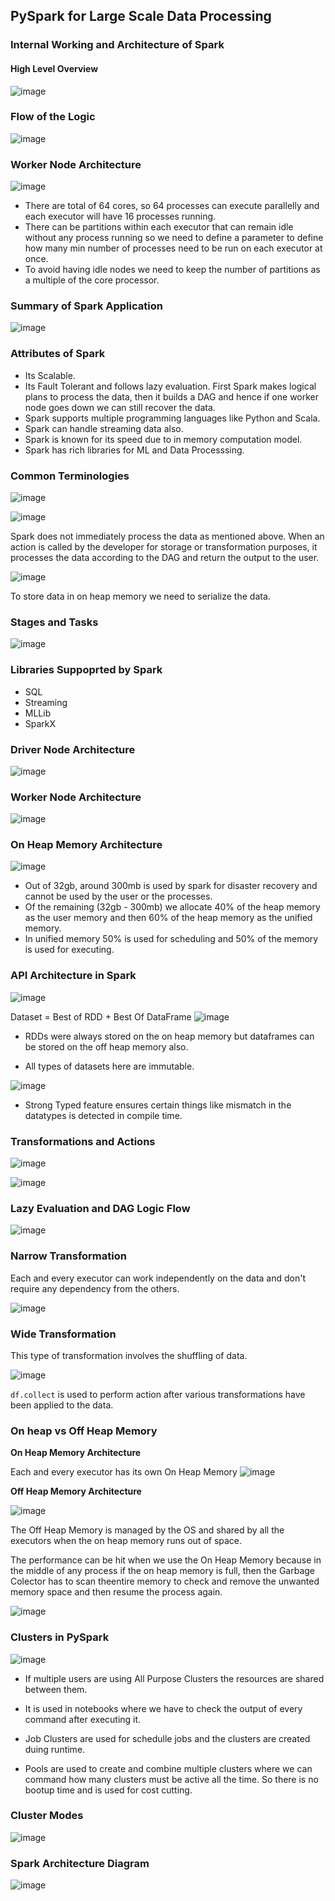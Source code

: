 ## PySpark for Large Scale Data Processing

### Internal Working and Architecture of Spark

#### High Level Overview 
![image](https://github.com/vedanthv/data-engg/assets/44313631/fc63ecce-41ce-477b-8964-86a4a4b86d20)

### Flow of the Logic
![image](https://github.com/vedanthv/data-engg/assets/44313631/a0091ce1-edaf-4dce-9754-caf5238f8506)

### Worker Node Architecture
![image](https://github.com/vedanthv/data-engg/assets/44313631/ea6e5e52-7b70-4550-8fef-8858691bbbd2)
- There are total of 64 cores, so 64 processes can execute parallelly and each executor will have 16 processes running.
- There can be partitions within each executor that can remain idle without any process running so we need to define a parameter to define how many min number of processes need to be run on each executor at once.
- To avoid having idle nodes we need to keep the number of partitions as a multiple of the core processor.

### Summary of Spark Application
![image](https://github.com/vedanthv/data-engg/assets/44313631/84d10017-7a63-49cc-97d6-0c9761d7ae47)

### Attributes of Spark
- Its Scalable.
- Its Fault Tolerant and follows lazy evaluation. First Spark makes logical plans to process the data, then it builds a DAG and hence if one worker node goes down we can still recover the data.
- Spark supports multiple programming languages like Python and Scala.
- Spark can handle streaming data also.
- Spark is known for its speed due to in memory computation model.
- Spark has rich libraries for ML and Data Processsing.

### Common Terminologies
![image](https://github.com/vedanthv/data-engg/assets/44313631/f3d39071-82b2-4d95-8bf0-69c5da259f36)

![image](https://github.com/vedanthv/data-engg/assets/44313631/de3e02ff-2580-433f-8183-935ac4b2feda)

Spark does not immediately process the data as mentioned above. When an action is called by the developer for storage or transformation purposes, it processes the data according to the DAG and return the output to the user.

![image](https://github.com/vedanthv/data-engg/assets/44313631/93110364-1dc5-443c-b6ad-9d89edcf7b46)

To store data in on heap memory we need to serialize the data.

### Stages and Tasks 
![image](https://github.com/vedanthv/data-engg/assets/44313631/0c913da4-73d2-4bf2-b844-05a6a38b2797)

### Libraries Suppoprted by Spark
- SQL
- Streaming
- MLLib
- SparkX

### Driver Node Architecture
![image](https://github.com/vedanthv/data-engg/assets/44313631/b1d68634-96f0-4354-9fb6-43c4c28f4265)

### Worker Node Architecture
![image](https://github.com/vedanthv/data-engg/assets/44313631/7ebf4dee-073a-46c3-8c8d-01f6f0ec30b1)

### On Heap Memory Architecture
![image](https://github.com/vedanthv/data-engg/assets/44313631/28abf5f6-c5f2-4a54-8094-5265a4f7fab9)

- Out of 32gb, around 300mb is used by spark for disaster recovery and cannot be used by the user or the processes.
- Of the remaining (32gb - 300mb) we allocate 40% of the heap memory as the user memory and then 60% of the heap memory as the unified memory.
- In unified memory 50% is used for scheduling and 50% of the memory is used for executing.

### API Architecture in Spark

![image](https://github.com/vedanthv/data-engg/assets/44313631/8624a26b-2757-44cf-8dfe-c62ad0bc3f40)

Dataset = Best of RDD + Best Of DataFrame
![image](https://github.com/vedanthv/data-engg/assets/44313631/03ca4c37-ea52-4a32-83ed-29c860ff0b7a)

- RDDs were always stored on the on heap memory but dataframes can be stored on the off heap memory also.

- All types of datasets here are immutable.

![image](https://github.com/vedanthv/data-engg/assets/44313631/81820aea-4e35-4844-b2dc-57d94bcf742d)

- Strong Typed feature ensures certain things like mismatch in the datatypes is detected in compile time.

### Transformations and Actions

![image](https://github.com/vedanthv/data-engg/assets/44313631/dd340e15-a52a-4bc1-8d74-cee5a2e33aad)

![image](https://github.com/vedanthv/data-engg/assets/44313631/9c0eaada-5429-481b-a639-2903571ff9a2)

### Lazy Evaluation and DAG Logic Flow

![image](https://github.com/vedanthv/data-engg/assets/44313631/83769424-47af-45a5-b47d-f4c1acf3aaa6)

### Narrow Transformation

Each and every executor can work independently on the data and don't require any dependency from the others.

![image](https://github.com/vedanthv/data-engg/assets/44313631/caddbaaf-39be-4907-9722-abc1dc609a14)

### Wide Transformation

This type of transformation involves the shuffling of data.

![image](https://github.com/vedanthv/data-engg/assets/44313631/0540bea6-e3b3-4f95-b111-9b035682af43)

```df.collect``` is used to perform action after various transformations have been applied to the data.

### On heap vs Off Heap Memory

**On Heap Memory Architecture**

Each and every executor has its own On Heap Memory
![image](https://github.com/vedanthv/data-engg/assets/44313631/36dfd2f0-bd1d-44e3-9c0d-2dc98ac14292)

**Off Heap Memory Architecture**

![image](https://github.com/vedanthv/data-engg/assets/44313631/94e2ed45-54e8-4cb1-9e26-053b9a8b77e0)

The Off Heap Memory is managed by the OS and shared by all the executors when the on heap memory runs out of space.

The performance can be hit when we use the On Heap Memory because in the middle of any process if the on heap memory is full, then the Garbage Colector has to scan theentire memory to check and remove the unwanted memory space and then resume the process again.

![image](https://github.com/vedanthv/data-engg/assets/44313631/b1c493c3-6071-4442-9133-50a799b29374)

### Clusters in PySpark

![image](https://github.com/vedanthv/data-engg/assets/44313631/0b23a605-1585-4cf2-83b0-117a41a45897)

- If multiple users are using All Purpose Clusters the resources are shared between them.

- It is used in notebooks where we have to check the output of every command after executing it.

- Job Clusters are used for schedulle jobs and the clusters are created duing runtime.

- Pools are used to create and combine multiple clusters where we can command how many clusters must be active all the time. So there is no bootup time and is used for cost cutting.

### Cluster Modes

![image](https://github.com/vedanthv/data-engg/assets/44313631/71d9774b-367c-48e3-bf67-b89f3693dafd)

### Spark Architecture Diagram

![image](https://github.com/vedanthv/data-engg/assets/44313631/3186a6a2-5521-481a-9de1-1853087a9031)

